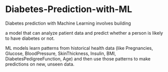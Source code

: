 # Diabetes-Prediction-with-ML

Diabetes prediction with Machine Learning involves building 

a model that can analyze patient data and predict whether a person is likely to have diabetes or not.

ML models learn patterns from historical health data (like Pregnancies, Glucose, BloodPressure, SkinThickness, Insulin, BMI, DiabetesPedigreeFunction, Age) and then use those patterns to make predictions on new, unseen data.
